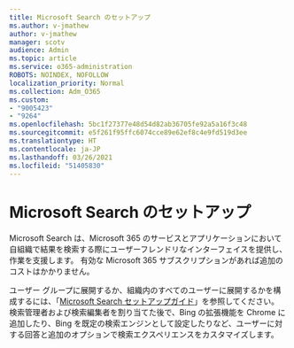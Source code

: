 ```yaml
---
title: Microsoft Search のセットアップ
ms.author: v-jmathew
author: v-jmathew
manager: scotv
audience: Admin
ms.topic: article
ms.service: o365-administration
ROBOTS: NOINDEX, NOFOLLOW
localization_priority: Normal
ms.collection: Adm_O365
ms.custom:
- "9005423"
- "9264"
ms.openlocfilehash: 5bc1f27377e48d54d82ab36705fe92a5a16f3c48
ms.sourcegitcommit: e5f261f95ffc6074cce89e62ef8c4e9fd519d3ee
ms.translationtype: HT
ms.contentlocale: ja-JP
ms.lasthandoff: 03/26/2021
ms.locfileid: "51405830"
---
```

# <a name="set-up-microsoft-search"></a>Microsoft Search のセットアップ

Microsoft Search‎ は、Microsoft 365 のサービスとアプリケーションにおいて自組織で結果を検索する際にユーザーフレンドリなインターフェイスを提供し、作業を支援します。 有効な ‎Microsoft 365‎ サブスクリプションがあれば追加のコストはかかりません。

ユーザー グループに展開するか、組織内のすべてのユーザーに展開するかを構成するには、「[Microsoft Search セットアップガイド](https://go.microsoft.com/fwlink/?linkid=2156919)」を参照してください。 検索管理者および検索編集者を割り当てた後で、Bing の拡張機能を Chrome に追加したり、Bing を既定の検索エンジンとして設定したりなど、ユーザーに対する回答と追加のオプションで検索エクスペリエンスをカスタマイズします。
